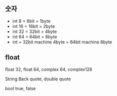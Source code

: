 ## 숫자
- int 8 = 8bit = 1byte
- int 16 = 16bit = 2byte
- int 32 = 32bit = 4byte
- int 64 = 64bit = 8byte
- int = 32bit machine 4byte =  64bit machine 8byte

## float
float 32, 
float 64, complex 64, complex128

String
Back quote,
double quote

bool
true, false
